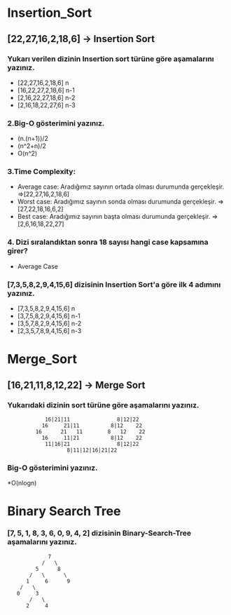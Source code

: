 # Insertion_Sort
## [22,27,16,2,18,6] -> Insertion Sort
### Yukarı verilen dizinin Insertion sort türüne göre aşamalarını yazınız.
* [22,27,16,2,18,6]   n
* [16,22,27,2,18,6]   n-1
* [2,16,22,27,18,6]   n-2
* [2,16,18,22,27,6]   n-3
### 2.Big-O gösterimini yazınız.
 * (n.(n+1))/2
 * (n^2+n)/2
 * O(n^2)
 ### 3.Time Complexity:
 * Average case: Aradığımız sayının ortada olması durumunda gerçekleşir. =>[22,27,16,2,18,6]
 * Worst case: Aradığımız sayının sonda olması durumunda gerçekleşir. =>[27,22,18,16,6,2]
 * Best case: Aradığımız sayının başta olması durumunda gerçekleşir. =>[2,6,16,18,22,27]
 ### 4. Dizi sıralandıktan sonra 18 sayısı hangi case kapsamına girer?
 * Average Case
 ### [7,3,5,8,2,9,4,15,6] dizisinin Insertion Sort'a göre ilk 4 adımını yazınız.
 * [7,3,5,8,2,9,4,15,6]    n
 * [3,7,5,8,2,9,4,15,6]    n-1
 * [3,5,7,8,2,9,4,15,6]    n-2
 * [2,3,5,7,8,9,4,15,6]    n-3
 # Merge_Sort
 ## [16,21,11,8,12,22] -> Merge Sort
 ### Yukarıdaki dizinin sort türüne göre aşamalarını yazınız.
 ```
             16|21|11               8|12|22
            16     21|11          8|12    22
          16      21   11        8   12    22
            16     11|21          8|12    22
             11|16|21               8|12|22
                    8|11|12|16|21|22
 ```
 ### Big-O gösterimini yazınız.
 *O(nlogn)
 # Binary Search Tree
 ### [7, 5, 1, 8, 3, 6, 0, 9, 4, 2] dizisinin Binary-Search-Tree aşamalarını yazınız.
 ```
              7
            /   \
          5      8
        /   \      \
       1     6      9
     /   \
    0     3
        /   \
       2     4
 ```
